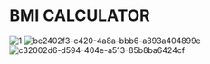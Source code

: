 # BMI CALCULATOR

![1](https://user-images.githubusercontent.com/98759759/193832751-445a49e6-351f-4e32-b26a-013d3c8b92af.jpg)
![be2402f3-c420-4a8a-bbb6-a893a404899e](https://user-images.githubusercontent.com/98759759/193832756-fe378f19-4702-4a13-b11b-42d405cf3edb.jpg)
![c32002d6-d594-404e-a513-85b8ba6424cf](https://user-images.githubusercontent.com/98759759/193832759-bf4d7d52-617f-4d18-9766-f1c8b27e842b.jpg)
